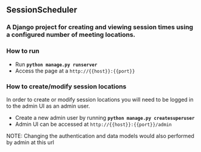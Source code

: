 ## SessionScheduler
### A Django project for creating and viewing session times using a configured number of meeting locations. 

### How to run
*  Run **`python manage.py runserver`**  
*  Access the page at a `http://{{host}}:{{port}}`  
### How to create/modify session locations
In order to create or modify session locations you will need to be logged in to the admin UI as an admin user.
*  Create a new admin user by running **`python manage.py createsuperuser`**  
*  Admin UI can be accessed at `http://{{host}}:{{port}}/admin`  

NOTE: Changing the authentication and data models would also performed by admin at this url

